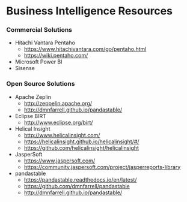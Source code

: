 
Business Intelligence Resources
====

### Commercial Solutions
* Hitachi Vantara Pentaho
  * https://www.hitachivantara.com/go/pentaho.html
  * https://wiki.pentaho.com/
* Microsoft Power BI
* Sisense


### Open Source Solutions
* Apache Zeplin
  * http://zeppelin.apache.org/
  * http://dmnfarrell.github.io/pandastable/
* Eclipse BIRT
  * http://www.eclipse.org/birt/
* Helical Insight
  * http://www.helicalinsight.com/
  * https://helicalinsight.github.io/helicalinsight/#/
  * https://github.com/helicalinsight/helicalinsight
* JasperSoft 
  * https://www.jaspersoft.com/
  * https://community.jaspersoft.com/project/jasperreports-library
* pandastable
  * https://pandastable.readthedocs.io/en/latest/
  * https://github.com/dmnfarrell/pandastable
  * http://dmnfarrell.github.io/pandastable/




